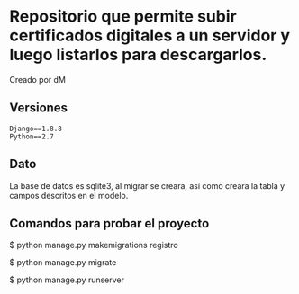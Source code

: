 # Repositorio que permite subir certificados digitales a un servidor y luego listarlos para descargarlos.

Creado por dM

## Versiones
```
Django==1.8.8
Python==2.7
```

## Dato

La base de datos es sqlite3, al
migrar se creara, así como
creara la tabla y campos descritos
en el modelo.

## Comandos para probar el proyecto

$ python manage.py makemigrations registro

$ python manage.py migrate

$ python manage.py runserver
